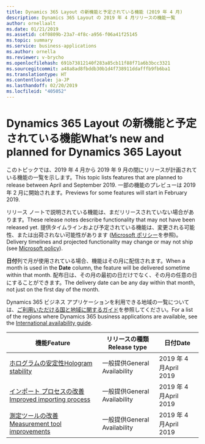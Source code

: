 ```yaml
---
title: Dynamics 365 Layout の新機能と予定されている機能 (2019 年 4 月)
description: Dynamics 365 Layout の 2019 年 4 月リリースの機能一覧
author: ornellaalt
ms.date: 01/21/2019
ms.assetid: c4f0809b-23a7-4f8c-a956-f06a41f25145
ms.topic: summary
ms.service: business-applications
ms.author: ornella
ms.reviewer: v-brycho
ms.openlocfilehash: 691b73812140f283a85cb11f88f71a6b3bcc3321
ms.sourcegitcommit: a48a8ad8fbddb30b1d4f738911ddafffb9fb6ba1
ms.translationtype: HT
ms.contentlocale: ja-JP
ms.lasthandoff: 02/20/2019
ms.locfileid: "405052"
---
```

#  <a name="whats-new-and-planned-for-dynamics-365-layout"></a><span data-ttu-id="3028b-103">Dynamics 365 Layout の新機能と予定されている機能</span><span class="sxs-lookup"><span data-stu-id="3028b-103">What’s new and planned for Dynamics 365 Layout</span></span>

<span data-ttu-id="3028b-104">このトピックでは、2019 年 4 月から 2019 年 9 月の間にリリースが計画されている機能の一覧を示します。</span><span class="sxs-lookup"><span data-stu-id="3028b-104">This topic lists features that are planned to release between April and September 2019.</span></span> <span data-ttu-id="3028b-105">一部の機能のプレビューは 2019 年 2 月に開始されます。</span><span class="sxs-lookup"><span data-stu-id="3028b-105">Previews for some features will start in February 2019.</span></span>   

<span data-ttu-id="3028b-106">リリース ノートで説明されている機能は、まだリリースされていない場合があります。</span><span class="sxs-lookup"><span data-stu-id="3028b-106">These release notes describe functionality that may not have been released yet.</span></span> <span data-ttu-id="3028b-107">提供タイムラインおよび予定されている機能は、変更される可能性、または出荷されない可能性があります ([Microsoft ポリシー](https://go.microsoft.com/fwlink/p/?linkid=2007332)を参照)。</span><span class="sxs-lookup"><span data-stu-id="3028b-107">Delivery timelines and projected functionality may change or may not ship (see [Microsoft policy](https://go.microsoft.com/fwlink/p/?linkid=2007332)).</span></span>

<span data-ttu-id="3028b-108">**日付**列で月が使用されている場合、機能はその月に配信されます。</span><span class="sxs-lookup"><span data-stu-id="3028b-108">When a month is used in the **Date** column, the feature will be delivered sometime within that month.</span></span> <span data-ttu-id="3028b-109">配布日は、その月の最初の日だけでなく、その月の任意の日にすることができます。</span><span class="sxs-lookup"><span data-stu-id="3028b-109">The delivery date can be any day within that month, not just on the first day of the month.</span></span>

<span data-ttu-id="3028b-110">Dynamics 365 ビジネス アプリケーションを利用できる地域の一覧については、[ご利用いただける国と地域に関するガイド](https://aka.ms/dynamics_365_international_availability_deck)を参照してください。</span><span class="sxs-lookup"><span data-stu-id="3028b-110">For a list of the regions where Dynamics 365 business applications are available, see the [International availability guide](https://aka.ms/dynamics_365_international_availability_deck).</span></span>

| <span data-ttu-id="3028b-111">機能</span><span class="sxs-lookup"><span data-stu-id="3028b-111">Feature</span></span>                                                                       | <span data-ttu-id="3028b-112">リリースの種類</span><span class="sxs-lookup"><span data-stu-id="3028b-112">Release type</span></span>         | <span data-ttu-id="3028b-113">日付</span><span class="sxs-lookup"><span data-stu-id="3028b-113">Date</span></span> |
|-------------------------------------------------------------------------------|----------------------|----------------------|
| [<span data-ttu-id="3028b-114">ホログラムの安定性</span><span class="sxs-lookup"><span data-stu-id="3028b-114">Hologram stability</span></span>](stability-holograms.md)                            | <span data-ttu-id="3028b-115">一般提供</span><span class="sxs-lookup"><span data-stu-id="3028b-115">General Availability</span></span> | <span data-ttu-id="3028b-116">2019 年 4 月</span><span class="sxs-lookup"><span data-stu-id="3028b-116">April 2019</span></span>             |
| [<span data-ttu-id="3028b-117">インポート プロセスの改善</span><span class="sxs-lookup"><span data-stu-id="3028b-117">Improved importing process</span></span>](asset-quality.md)|<span data-ttu-id="3028b-118">一般提供</span><span class="sxs-lookup"><span data-stu-id="3028b-118">General Availability</span></span>|<span data-ttu-id="3028b-119">2019 年 4 月</span><span class="sxs-lookup"><span data-stu-id="3028b-119">April 2019</span></span>|
| [<span data-ttu-id="3028b-120">測定ツールの改善</span><span class="sxs-lookup"><span data-stu-id="3028b-120">Measurement tool improvements</span></span>](measurement-tools.md)|<span data-ttu-id="3028b-121">一般提供</span><span class="sxs-lookup"><span data-stu-id="3028b-121">General Availability</span></span>|<span data-ttu-id="3028b-122">2019 年 4 月</span><span class="sxs-lookup"><span data-stu-id="3028b-122">April 2019</span></span>|
